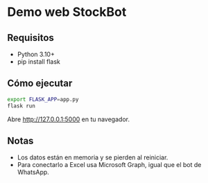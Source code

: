# Demo web StockBot

## Requisitos
- Python 3.10+
- pip install flask

## Cómo ejecutar
```bash
export FLASK_APP=app.py
flask run
```

Abre http://127.0.0.1:5000 en tu navegador.

## Notas
- Los datos están en memoria y se pierden al reiniciar.
- Para conectarlo a Excel usa Microsoft Graph, igual que el bot de WhatsApp.
